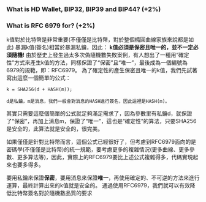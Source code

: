 ### What is HD Wallet, BIP32, BIP39 and BIP44? (+2%)

### What is RFC 6979 for? (+2%)
k值對於比特幣是非常重要(不僅僅是比特幣，對於整個橢圓曲線家族來說都是如此)
暴漏k值(簽名)相當於暴漏私鑰，因此：
**k值必須是保密且唯一的，並不一定必須隨機!**
由於歷史上發生過太多次偽隨機數失敗案例，有人想出了一種用“確定性”方式來產生k值的方法，同樣保證了“保密”且“唯一”，最後成為一個編號為6979的規範，即：RFC6979。
為了確定性的產生保密且唯一的k值，我們先試著寫出這麼一個簡單的公式：
```
k = SHA256(d + HASH(m));

d是私鑰，m是消息，我們一般會對消息的HASH進行簽名，因此這裡是HASH(m)。
```
其實只需要這麼個簡單的公式就足夠滿足需求了，因為參數里有私鑰d，就保證了“保密”，再加上消息m，保證了“唯一”，這也是“確定性”的算法，只要SHA256是安全的，此算法就是安全的，很完美。

如果僅僅是針對比特幣而言，這個公式已經很好了，但考慮到RFC6979面向的是密碼學(不僅僅是比特幣)的統一規範，要考慮更多的複雜情況(更多曲線、更多參數、更多算法等)，因此，實際上的RFC6979要比上述公式複雜得多，代碼實現起來也要多得多。

要用私鑰來保證**保密**，要用消息來保證**唯一**，再使用確定的、不可逆的方法來進行運算，最終計算出來的k值就是安全的。
通過使用RFC6979，我們就可以有效降低比特幣簽名對於隨機數品質的要求
